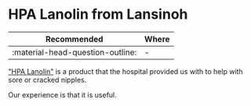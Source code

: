 # HPA Lanolin from Lansinoh

| Recommended | Where |
| ----------- | ---------- |
| :material-head-question-outline:       |   -  |

["HPA Lanolin"](https://lansinoh.de/products/hpa-lanolin?srsltid=AfmBOoruj53TdE1D1D8IBgHqYkguVY0hFw0eQMzybMJp9qANYvOrd74W&variant=52264221507916) is a product that the hospital provided us with to help with sore or cracked nipples.

Our experience is that it is useful.
